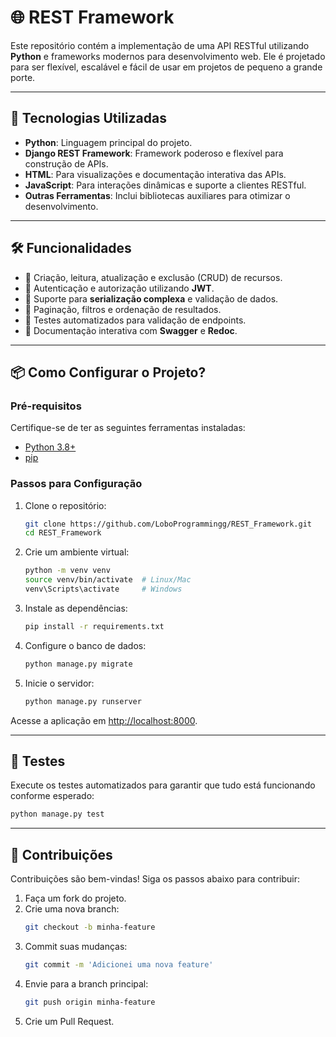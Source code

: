 # 🌐 REST Framework

Este repositório contém a implementação de uma API RESTful utilizando **Python** e frameworks modernos para desenvolvimento web. Ele é projetado para ser flexível, escalável e fácil de usar em projetos de pequeno a grande porte.

---

## 🚀 Tecnologias Utilizadas

- **Python**: Linguagem principal do projeto.
- **Django REST Framework**: Framework poderoso e flexível para construção de APIs.
- **HTML**: Para visualizações e documentação interativa das APIs.
- **JavaScript**: Para interações dinâmicas e suporte a clientes RESTful.
- **Outras Ferramentas**: Inclui bibliotecas auxiliares para otimizar o desenvolvimento.

---

## 🛠️ Funcionalidades

- 🔹 Criação, leitura, atualização e exclusão (CRUD) de recursos.
- 🔹 Autenticação e autorização utilizando **JWT**.
- 🔹 Suporte para **serialização complexa** e validação de dados.
- 🔹 Paginação, filtros e ordenação de resultados.
- 🔹 Testes automatizados para validação de endpoints.
- 🔹 Documentação interativa com **Swagger** e **Redoc**.

---

## 📦 Como Configurar o Projeto?

### Pré-requisitos

Certifique-se de ter as seguintes ferramentas instaladas:

- [Python 3.8+](https://www.python.org/downloads/)
- [pip](https://pip.pypa.io/en/stable/)

### Passos para Configuração

1. Clone o repositório:
   ```bash
   git clone https://github.com/LoboProgrammingg/REST_Framework.git
   cd REST_Framework
   ```

2. Crie um ambiente virtual:
   ```bash
   python -m venv venv
   source venv/bin/activate  # Linux/Mac
   venv\Scripts\activate     # Windows
   ```

3. Instale as dependências:
   ```bash
   pip install -r requirements.txt
   ```

4. Configure o banco de dados:
   ```bash
   python manage.py migrate
   ```

5. Inicie o servidor:
   ```bash
   python manage.py runserver
   ```

Acesse a aplicação em [http://localhost:8000](http://localhost:8000).

---

## 🧪 Testes

Execute os testes automatizados para garantir que tudo está funcionando conforme esperado:

```bash
python manage.py test
```

---

## 🤝 Contribuições

Contribuições são bem-vindas! Siga os passos abaixo para contribuir:

1. Faça um fork do projeto.
2. Crie uma nova branch:
   ```bash
   git checkout -b minha-feature
   ```
3. Commit suas mudanças:
   ```bash
   git commit -m 'Adicionei uma nova feature'
   ```
4. Envie para a branch principal:
   ```bash
   git push origin minha-feature
   ```
5. Crie um Pull Request.
